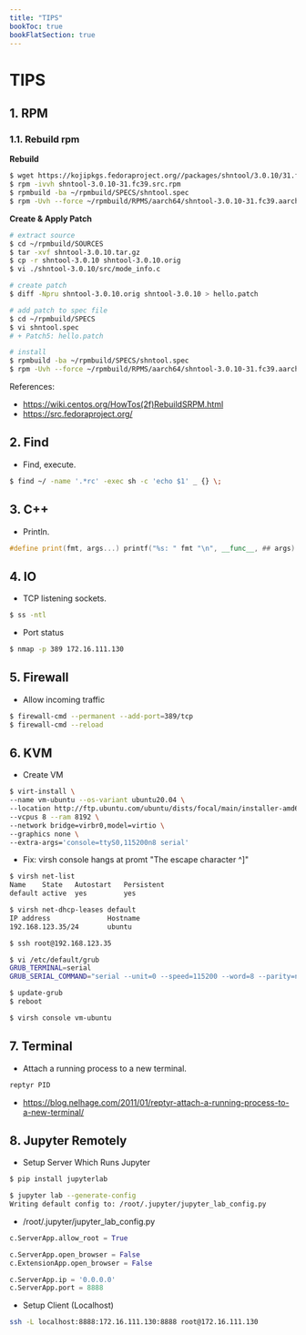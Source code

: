 ```yaml
---
title: "TIPS"
bookToc: true
bookFlatSection: true
---
```

# TIPS

## 1. RPM
### 1.1. Rebuild rpm
**Rebuild**
```sh
$ wget https://kojipkgs.fedoraproject.org//packages/shntool/3.0.10/31.fc39/src/shntool-3.0.10-31.fc39.src.rpm
$ rpm -ivvh shntool-3.0.10-31.fc39.src.rpm
$ rpmbuild -ba ~/rpmbuild/SPECS/shntool.spec
$ rpm -Uvh --force ~/rpmbuild/RPMS/aarch64/shntool-3.0.10-31.fc39.aarch64.rpm
```

**Create & Apply Patch**
```sh
# extract source
$ cd ~/rpmbuild/SOURCES
$ tar -xvf shntool-3.0.10.tar.gz
$ cp -r shntool-3.0.10 shntool-3.0.10.orig
$ vi ./shntool-3.0.10/src/mode_info.c

# create patch
$ diff -Npru shntool-3.0.10.orig shntool-3.0.10 > hello.patch

# add patch to spec file
$ cd ~/rpmbuild/SPECS
$ vi shntool.spec
# + Patch5: hello.patch

# install
$ rpmbuild -ba ~/rpmbuild/SPECS/shntool.spec
$ rpm -Uvh --force ~/rpmbuild/RPMS/aarch64/shntool-3.0.10-31.fc39.aarch64.rpm
```

References:
- https://wiki.centos.org/HowTos(2f)RebuildSRPM.html
- https://src.fedoraproject.org/


## 2. Find
- Find, execute.
```sh
$ find ~/ -name '.*rc' -exec sh -c 'echo $1' _ {} \;
```

## 3. C++
- Println.
```c++
#define print(fmt, args...) printf("%s: " fmt "\n", __func__, ## args)
```

## 4. IO
- TCP listening sockets.
```sh
$ ss -ntl
```
- Port status
```sh
$ nmap -p 389 172.16.111.130
```

## 5. Firewall
- Allow incoming traffic
```sh
$ firewall-cmd --permanent --add-port=389/tcp
$ firewall-cmd --reload
```

## 6. KVM
- Create VM
```sh
$ virt-install \
--name vm-ubuntu --os-variant ubuntu20.04 \
--location http://ftp.ubuntu.com/ubuntu/dists/focal/main/installer-amd64 \
--vcpus 8 --ram 8192 \
--network bridge=virbr0,model=virtio \
--graphics none \
--extra-args='console=ttyS0,115200n8 serial'
```

- Fix: virsh console hangs at promt "The escape character ^]"
```sh
$ virsh net-list
Name    State   Autostart   Persistent
default active  yes         yes

$ virsh net-dhcp-leases default
IP address              Hostname
192.168.123.35/24       ubuntu
```

```sh
$ ssh root@192.168.123.35

$ vi /etc/default/grub
GRUB_TERMINAL=serial
GRUB_SERIAL_COMMAND="serial --unit=0 --speed=115200 --word=8 --parity=no --stop=1"

$ update-grub
$ reboot
```

```sh
$ virsh console vm-ubuntu
```

## 7. Terminal
- Attach a running process to a new terminal.
```sh
reptyr PID
```
- https://blog.nelhage.com/2011/01/reptyr-attach-a-running-process-to-a-new-terminal/

## 8. Jupyter Remotely
- Setup Server Which Runs Jupyter
```sh
$ pip install jupyterlab
```

```sh
$ jupyter lab --generate-config
Writing default config to: /root/.jupyter/jupyter_lab_config.py
```

- /root/.jupyter/jupyter_lab_config.py
```py
c.ServerApp.allow_root = True

c.ServerApp.open_browser = False
c.ExtensionApp.open_browser = False

c.ServerApp.ip = '0.0.0.0'
c.ServerApp.port = 8888
```

- Setup Client (Localhost)
```sh
ssh -L localhost:8888:172.16.111.130:8888 root@172.16.111.130
```


